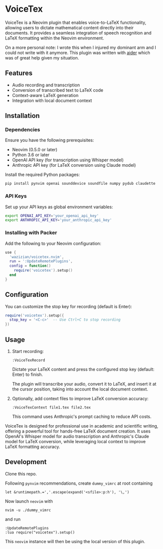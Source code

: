 # VoiceTex

VoiceTex is a Neovim plugin that enables voice-to-LaTeX functionality, allowing users to dictate mathematical content directly into their documents. It provides a seamless integration of speech recognition and LaTeX formatting within the Neovim environment.

On a more personal note: I wrote this when I injured my dominant arm and I could not write with it anymore. This plugin was  written with [aider](https://github.com/paul-gauthier/aider) which was of great help given my situation.

## Features

- Audio recording and transcription
- Conversion of transcribed text to LaTeX code
- Context-aware LaTeX generation
- Integration with local document context

## Installation

### Dependencies

Ensure you have the following prerequisites:

- Neovim (0.5.0 or later)
- Python 3.6 or later
- OpenAI API key (for transcription using Whisper model)
- Anthropic API key (for LaTeX conversion using Claude model)

Install the required Python packages:

```bash
pip install pynvim openai sounddevice soundfile numpy pydub claudette
```

### API Keys

Set up your API keys as global environment variables:

```bash
export OPENAI_API_KEY='your_openai_api_key'
export ANTHROPIC_API_KEY='your_anthropic_api_key'
```

### Installing with Packer

Add the following to your Neovim configuration:

```lua
use {
  'wazizian/voicetex.nvim',
  run = ':UpdateRemotePlugins',
  config = function()
    require('voicetex').setup()
  end
}
```


## Configuration

You can customize the stop key for recording (default is Enter):

```lua
require('voicetex').setup({
  stop_key = '<C-c>'  -- Use Ctrl+C to stop recording
})
```

## Usage

1. Start recording:
   ```
   :VoiceTexRecord
   ```
   Dictate your LaTeX content and press the configured stop key (default: Enter) to finish.
    
   The plugin will transcribe your audio, convert it to LaTeX, and insert it at the cursor position, taking into account the local document context.

2. Optionally, add context files to improve LaTeX conversion accuracy:
   ```
   :VoiceTexContext file1.tex file2.tex
   ```
   This command uses Anthropic's prompt caching to reduce API costs.

VoiceTex is designed for professional use in academic and scientific writing, offering a powerful tool for hands-free LaTeX document creation. It uses OpenAI's Whisper model for audio transcription and Anthropic's Claude model for LaTeX conversion, while leveraging local context to improve LaTeX formatting accuracy.

## Development

Clone this repo.

Following `pynvim` recommendations, create `dummy_vimrc` at root containing
```
let &runtimepath.=','.escape(expand('<sfile>:p:h'), '\,')
```
Now launch `neovim` with
```
nvim -u ./dummy_vimrc
```
and run 
```
:UpdateRemotePlugins
:lua require("voicetex").setup()
```
This `neovim` instance will then be using the local version of this plugin.
